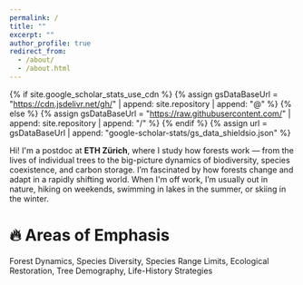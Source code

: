 ```yaml
---
permalink: /
title: ""
excerpt: ""
author_profile: true
redirect_from: 
  - /about/
  - /about.html
---
```


{% if site.google_scholar_stats_use_cdn %}
{% assign gsDataBaseUrl = "https://cdn.jsdelivr.net/gh/" | append: site.repository | append: "@" %}
{% else %}
{% assign gsDataBaseUrl = "https://raw.githubusercontent.com/" | append: site.repository | append: "/" %}
{% endif %}
{% assign url = gsDataBaseUrl | append: "google-scholar-stats/gs_data_shieldsio.json" %}

<span class='anchor' id='about-me'></span>
Hi! I'm a postdoc at **ETH Zürich**, where I study how forests work — from the lives of individual trees to the big-picture dynamics of biodiversity, species coexistence, and carbon storage. I’m fascinated by how forests change and adapt in a rapidly shifting world. When I'm off work, I’m usually out in nature, hiking on weekends, swimming in lakes in the summer, or skiing in the winter.

# 🔥 Areas of Emphasis
Forest Dynamics, Species Diversity, Species Range Limits, Ecological Restoration, Tree Demography, Life-History Strategies
